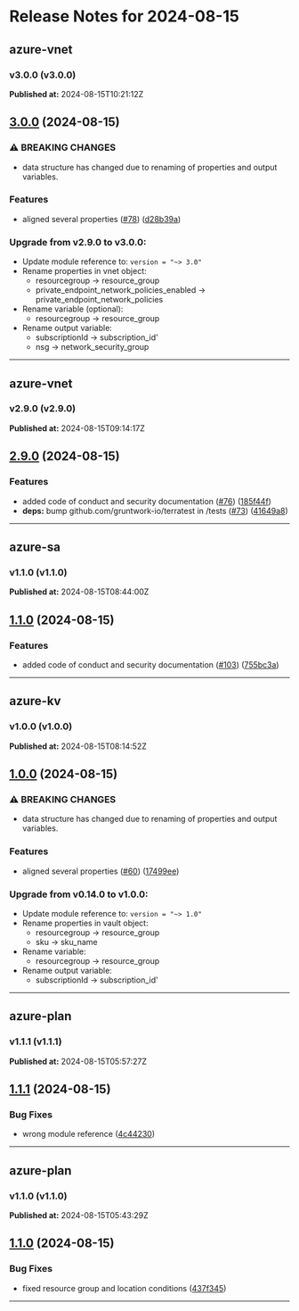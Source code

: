 # Release Notes for 2024-08-15

## azure-vnet
### v3.0.0 (v3.0.0)
**Published at:** 2024-08-15T10:21:12Z

## [3.0.0](https://github.com/CloudNationHQ/terraform-azure-vnet/compare/v2.9.0...v3.0.0) (2024-08-15)


### ⚠ BREAKING CHANGES

* data structure has changed due to renaming of properties and output variables.

### Features

* aligned several properties ([#78](https://github.com/CloudNationHQ/terraform-azure-vnet/issues/78)) ([d28b39a](https://github.com/CloudNationHQ/terraform-azure-vnet/commit/d28b39aa54fed5d2c8a8ffddda4eeeeb3e8bdc53))

### Upgrade from v2.9.0 to v3.0.0:

- Update module reference to: `version = "~> 3.0"`
- Rename properties in vnet object:
  - resourcegroup -> resource_group
  - private_endpoint_network_policies_enabled -> private_endpoint_network_policies
- Rename variable (optional):
  - resourcegroup -> resource_group
- Rename output variable:
  - subscriptionId -> subscription_id'
  - nsg -> network_security_group

---

## azure-vnet
### v2.9.0 (v2.9.0)
**Published at:** 2024-08-15T09:14:17Z

## [2.9.0](https://github.com/CloudNationHQ/terraform-azure-vnet/compare/v2.8.0...v2.9.0) (2024-08-15)


### Features

* added code of conduct and security documentation ([#76](https://github.com/CloudNationHQ/terraform-azure-vnet/issues/76)) ([185f44f](https://github.com/CloudNationHQ/terraform-azure-vnet/commit/185f44fb3b43fc8ce6b1d19314bebfd9ef3f3c30))
* **deps:** bump github.com/gruntwork-io/terratest in /tests ([#73](https://github.com/CloudNationHQ/terraform-azure-vnet/issues/73)) ([41649a8](https://github.com/CloudNationHQ/terraform-azure-vnet/commit/41649a8b73a4fe3127f164d8e5df252e996e6f54))

---

## azure-sa
### v1.1.0 (v1.1.0)
**Published at:** 2024-08-15T08:44:00Z

## [1.1.0](https://github.com/CloudNationHQ/terraform-azure-sa/compare/v1.0.0...v1.1.0) (2024-08-15)


### Features

* added code of conduct and security documentation ([#103](https://github.com/CloudNationHQ/terraform-azure-sa/issues/103)) ([755bc3a](https://github.com/CloudNationHQ/terraform-azure-sa/commit/755bc3a342573f140e2b8b6485e301a30297f2d4))

---

## azure-kv
### v1.0.0 (v1.0.0)
**Published at:** 2024-08-15T08:14:52Z

## [1.0.0](https://github.com/CloudNationHQ/terraform-azure-kv/compare/v0.14.0...v1.0.0) (2024-08-15)


### ⚠ BREAKING CHANGES

* data structure has changed due to renaming of properties and output variables.

### Features

* aligned several properties ([#60](https://github.com/CloudNationHQ/terraform-azure-kv/issues/60)) ([17499ee](https://github.com/CloudNationHQ/terraform-azure-kv/commit/17499ee05026d38d943b7e65868adc7db72f2d34))

### Upgrade from v0.14.0 to v1.0.0:

- Update module reference to: `version = "~> 1.0"`
- Rename properties in vault object:
  - resourcegroup -> resource_group
  - sku -> sku_name
- Rename variable:
  - resourcegroup -> resource_group
- Rename output variable:
  - subscriptionId -> subscription_id'

---

## azure-plan
### v1.1.1 (v1.1.1)
**Published at:** 2024-08-15T05:57:27Z

## [1.1.1](https://github.com/CloudNationHQ/terraform-azure-plan/compare/v1.1.0...v1.1.1) (2024-08-15)


### Bug Fixes

* wrong module reference ([4c44230](https://github.com/CloudNationHQ/terraform-azure-plan/commit/4c44230a22ec8a5b1be2cdef9a73e8ef52ce5c80))

---

## azure-plan
### v1.1.0 (v1.1.0)
**Published at:** 2024-08-15T05:43:29Z

## [1.1.0](https://github.com/CloudNationHQ/terraform-azure-plan/compare/v1.0.0...v1.1.0) (2024-08-15)

### Bug Fixes

* fixed resource group and location conditions ([437f345](https://github.com/CloudNationHQ/terraform-azure-plan/commit/437f3451412d3073678d33e1108c751619ebf126))

---

